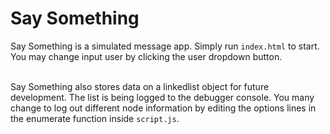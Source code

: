 Say Something
=============

Say Something is a simulated message app. Simply run ```index.html``` to start. You may change input user by clicking the user dropdown button.  
<br>

Say Something also stores data on a linkedlist object for future development. The list is being logged to the debugger console. You many change to log out different node information by editing the options lines in the enumerate function inside ```script.js```.
<br>
<br>
